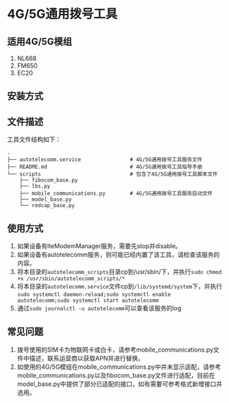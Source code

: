 
# 4G/5G通用拨号工具

## 适用4G/5G模组

1. NL668
2. FM650
3. EC20

## 安装方式

## 文件描述

工具文件结构如下：

    .
    ├── autotelecomm.service                # 4G/5G通用拨号工具服务文件
    ├── README.md                           # 4G/5G通用拨号工具指导手册
    └── scripts                             # 包含了4G/5G通用拨号工具脚本文件
        ├── fibocom_base.py
        ├── lbs.py
        ├── mobile_communications.py        # 4G/5G通用拨号工具服务启动文件
        ├── model_base.py
        └── redcap_base.py

## 使用方式

1. 如果设备有lteModemManager服务，需要先stop并disable。
2. 如果设备有autotelecomm服务，则可能已经内置了该工具，请检查该服务的内容。
3. 将本目录的`autotelecomm_scripts`目录cp到/usr/sbin/下，并执行`sudo chmod +x /usr/sbin/autotelecomm_scripts/*`
4. 将本目录的`autotelecomm.service`文件cp到`/lib/systemd/system`下，并执行`sudo systemctl daemon-reload;sudo systemctl enable autotelecomm;sudo systemctl start autotelecomm`
5. 通过`sudo journalctl -u autotelecomm`可以查看该服务的log

## 常见问题

1. 拨号使用的SIM卡为物联网卡或白卡，请参考mobile_communications.py文件中描述，联系运营商以获取APN并进行替换。
2. 如使用的4G/5G模组在mobile_communications.py中并未显示适配，请参考mobile_communications.py以及fibocom_base.py文件进行适配，目前在model_base.py中提供了部分已适配的接口，如有需要可参考格式新增接口并选用。


